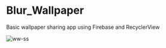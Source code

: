 
# Blur_Wallpaper

Basic wallpaper sharing app using Firebase and RecyclerView 

![ww-ss](https://cloud.githubusercontent.com/assets/20138576/20343481/831624f8-ac14-11e6-84d0-df1cb73b8fbe.jpg)
